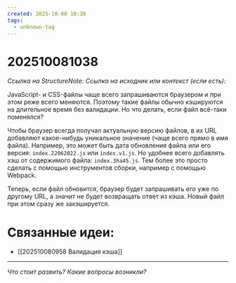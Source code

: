 ```yaml
---
created: 2025-10-08 10:38
tags:
  - unknown-tag
---
```

# 202510081038
*Ссылка на StructureNote:*
*Ссылка на исходник или контекст (если есть):* 

JavaScript- и CSS-файлы чаще всего запрашиваются браузером и при этом реже всего меняются. Поэтому такие файлы обычно кэшируются на длительное время без валидации. Но что делать, если файл всё-таки поменялся?

Чтобы браузер всегда получал актуальную версию файлов, в их URL добавляют какое-нибудь уникальное значение (чаще всего прямо в имя файла). Например, это может быть дата обновления файла или его версия: `index.22062022.js` или `index.v1.js`. Но удобнее всего добавлять хэш от содержимого файла: `index.3ha45.js`. Тем более это просто сделать с помощью инструментов сборки, например с помощью Webpack.

Теперь, если файл обновится, браузер будет запрашивать его уже по другому URL, а значит не будет возвращать ответ из кэша. Новый файл при этом сразу же закэшируется.

# Связанные идеи:
* [[202510080958 Валидация кэша]]
---

*Что стоит развить? Какие вопросы возникли?*